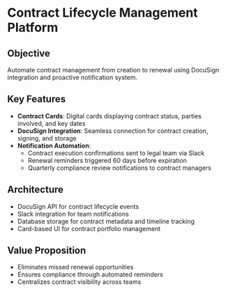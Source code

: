 # Contract Lifecycle Management Platform

## Objective
Automate contract management from creation to renewal using DocuSign integration and proactive notification system.

## Key Features
- **Contract Cards**: Digital cards displaying contract status, parties involved, and key dates
- **DocuSign Integration**: Seamless connection for contract creation, signing, and storage
- **Notification Automation**:
  - Contract execution confirmations sent to legal team via Slack
  - Renewal reminders triggered 60 days before expiration
  - Quarterly compliance review notifications to contract managers

## Architecture
- DocuSign API for contract lifecycle events
- Slack integration for team notifications
- Database storage for contract metadata and timeline tracking
- Card-based UI for contract portfolio management

## Value Proposition
- Eliminates missed renewal opportunities
- Ensures compliance through automated reminders
- Centralizes contract visibility across teams